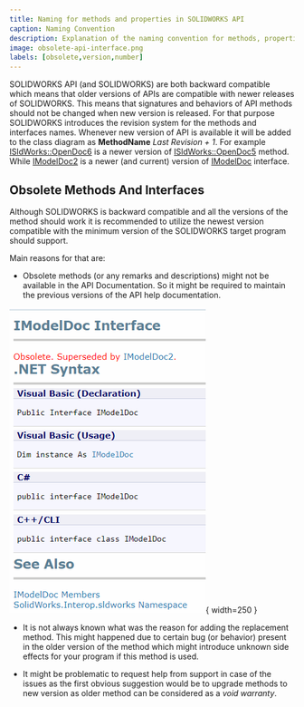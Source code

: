 ```yaml
---
title: Naming for methods and properties in SOLIDWORKS API
caption: Naming Convention
description: Explanation of the naming convention for methods, properties and interfaces in the SOLIDWORKS API object model (i.e. OpenDoc6 vs OpenDoc5)
image: obsolete-api-interface.png
labels: [obsolete,version,number]
---
```

SOLIDWORKS API (and SOLIDWORKS) are both backward compatible which means that older versions of APIs are compatible with newer releases of SOLIDWORKS. This means that signatures and behaviors of API methods should not be changed when new version is released. For that purpose SOLIDWORKS introduces the revision system for the methods and interfaces names. Whenever new version of API is available it will be added to the class diagram as **MethodName** *Last Revision + 1*. For example [ISldWorks::OpenDoc6](https://help.solidworks.com/2018/english/api/sldworksapi/solidworks.interop.sldworks~solidworks.interop.sldworks.isldworks~opendoc6.html) is a newer version of [ISldWorks::OpenDoc5](https://help.solidworks.com/2018/english/api/sldworksapi/solidworks.interop.sldworks~solidworks.interop.sldworks.isldworks~opendoc5.html) method. While [IModelDoc2](https://help.solidworks.com/2018/english/api/sldworksapi/SolidWorks.Interop.sldworks~SolidWorks.Interop.sldworks.IModelDoc2.html) is a newer (and current) version of [IModelDoc](https://help.solidworks.com/2018/english/api/sldworksapi/SolidWorks.Interop.sldworks~SolidWorks.Interop.sldworks.IModelDoc.html) interface.

## Obsolete Methods And Interfaces

Although SOLIDWORKS is backward compatible and all the versions of the method should work it is recommended to utilize the newest version compatible with the minimum version of the SOLIDWORKS target program should support.

Main reasons for that are:

* Obsolete methods (or any remarks and descriptions) might not be available in the API Documentation. So it might be required to maintain the previous versions of the API help documentation.

![Obsolete IModelDoc API Interface](obsolete-api-interface.png){ width=250 }

* It is not always known what was the reason for adding the replacement method. This might happened due to certain bug (or behavior) present in the older version of the method which might introduce unknown side effects for your program if this method is used.

* It might be problematic to request help from support in case of the issues as the first obvious suggestion would be to upgrade methods to new version as older method can be considered as a *void warranty*.
